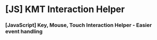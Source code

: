 # [JS] KMT Interaction Helper
### [JavaScript] Key, Mouse, Touch Interaction Helper - Easier event handling
